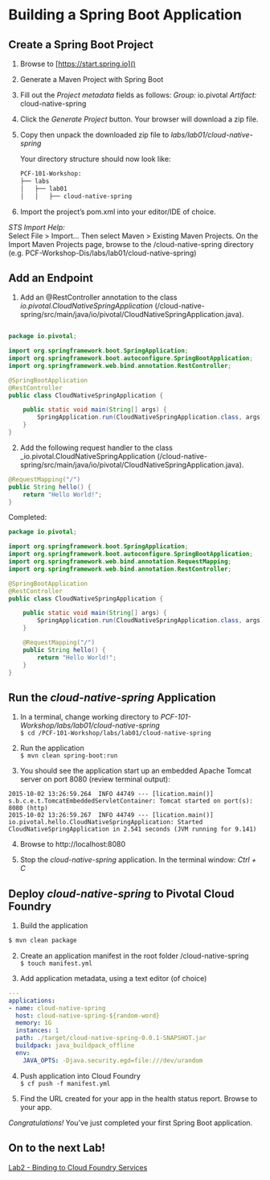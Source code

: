 # Building a Spring Boot Application

## Create a Spring Boot Project

1. Browse to [https://start.spring.io]()

2. Generate a Maven Project with Spring Boot

3. Fill out the *Project metadata* fields as follows:
  *Group:*
    io.pivotal
  *Artifact:*
    cloud-native-spring

4. Click the _Generate Project_ button. Your browser will download a zip file.

5. Copy then unpack the downloaded zip file to *labs/lab01/cloud-native-spring*

    Your directory structure should now look like:  
    ```bash
    PCF-101-Workshop:
    ├── labs
    │   ├── lab01
    │   │   ├── cloud-native-spring
    ```

6. Import the project’s pom.xml into your editor/IDE of choice.

  *_STS Import Help:_*  
  Select File > Import… Then select Maven > Existing Maven Projects. On the Import Maven Projects page, browse to the /cloud-native-spring directory (e.g. PCF-Workshop-Dis/labs/lab01/cloud-native-spring)

## Add an Endpoint

1. Add an @RestController annotation to the class _io.pivotal.CloudNativeSpringApplication_ (/cloud-native-spring/src/main/java/io/pivotal/CloudNativeSpringApplication.java).


```java

package io.pivotal;

import org.springframework.boot.SpringApplication;
import org.springframework.boot.autoconfigure.SpringBootApplication;
import org.springframework.web.bind.annotation.RestController;

@SpringBootApplication
@RestController
public class CloudNativeSpringApplication {

    public static void main(String[] args) {
        SpringApplication.run(CloudNativeSpringApplication.class, args);
    }
}
```

2. Add the following request handler to the class _io.pivotal.CloudNativeSpringApplication (/cloud-native-spring/src/main/java/io/pivotal/CloudNativeSpringApplication.java).

```java
@RequestMapping("/")
public String hello() {
    return "Hello World!";
}
```
Completed:
```java
package io.pivotal;

import org.springframework.boot.SpringApplication;
import org.springframework.boot.autoconfigure.SpringBootApplication;
import org.springframework.web.bind.annotation.RequestMapping;
import org.springframework.web.bind.annotation.RestController;

@SpringBootApplication
@RestController
public class CloudNativeSpringApplication {

    public static void main(String[] args) {
        SpringApplication.run(CloudNativeSpringApplication.class, args);
    }

    @RequestMapping("/")
    public String hello() {
        return "Hello World!";
    }
}
```

## Run the _cloud-native-spring_ Application

1. In a terminal, change working directory to *PCF-101-Workshop/labs/lab01/cloud-native-spring*  
`$ cd /PCF-101-Workshop/labs/lab01/cloud-native-spring`

2. Run the application  
`$ mvn clean spring-boot:run`

3. You should see the application start up an embedded Apache Tomcat server on port 8080 (review terminal output):  
```
2015-10-02 13:26:59.264  INFO 44749 --- [lication.main()] s.b.c.e.t.TomcatEmbeddedServletContainer: Tomcat started on port(s): 8080 (http)
2015-10-02 13:26:59.267  INFO 44749 --- [lication.main()] io.pivotal.hello.CloudNativeSpringApplication: Started CloudNativeSpringApplication in 2.541 seconds (JVM running for 9.141)
```

4. Browse to http://localhost:8080

5. Stop the _cloud-native-spring_ application. In the terminal window: *Ctrl + C*

## Deploy _cloud-native-spring_ to Pivotal Cloud Foundry

1. Build the application  
```bash
$ mvn clean package
```

2. Create an application manifest in the root folder /cloud-native-spring  
`$ touch manifest.yml`

3. Add application metadata, using a text editor (of choice)
```yaml
---
applications:
- name: cloud-native-spring
  host: cloud-native-spring-${random-word}
  memory: 1G
  instances: 1
  path: ./target/cloud-native-spring-0.0.1-SNAPSHOT.jar
  buildpack: java_buildpack_offline
  env:
    JAVA_OPTS: -Djava.security.egd=file:///dev/urandom
```

4. Push application into Cloud Foundry  
`$ cf push -f manifest.yml`

5. Find the URL created for your app in the health status report. Browse to your app.

*Congratulations!* You’ve just completed your first Spring Boot application.

## On to the next Lab!
[Lab2 - Binding to Cloud Foundry Services](../../labs/lab2/README.md)
